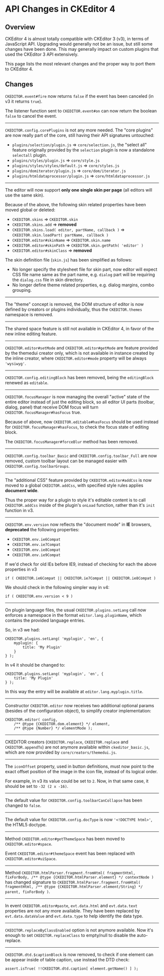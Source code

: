 # API Changes in CKEditor 4


## Overview

CKEditor 4 is almost totally compatible with CKEditor 3 (v3), in terms of JavaScript API. Upgrading would generally not be an issue, but still some changes have been done. This may generally impact on custom plugins that used the CKEditor 3 API extensively.

This page lists the most relevant changes and the proper way to port them to CKEditor 4.

## Changes

`CKEDITOR.event#fire` now returns `false` if the event has been canceled
(in v3 it returns `true`).

The listener function sent to `CKEDITOR.event#on` can now return the boolean
`false` to cancel the event.

---

`CKEDITOR.config.corePlugins` is not any more needed. The "core plugins" are now really part of the core, still having their API signatures untouched:

 * `plugins/selection/plugin.js` => `core/selection.js`, the "select all" feature
originally provided by the `selection` plugin is now a standalone `selectall` plugin.
 * `plugins/styles/plugin.js` => `core/style.js`
 * `plugins/styles/styles/default.js` => `core/styles.js`
 * `plugins/domiterator/plugin.js` => `core/dom/iterator.js`
 * `plugins/htmldataprocessor/plugin.js` => `core/htmldataprocessor.js`

---

The editor will now support **only one single skin per page** (all editors will use
the same skin).

Because of the above, the following skin related properties have been moved global or deleted:

 * `CKEDITOR.skins` => `CKEDITOR.skin`
 * `CKEDITOR.skins.add` => **removed**
 * `CKEDITOR.skins.load( editor, partName, callback )` => `CKEDITOR.skin.loadPart( partName, callback )`
 * `CKEDITOR.editor#skinName` => `CKEDITOR.skin.name`
 * `CKEDITOR.editor#skinPath` => `CKEDITOR.skin.getPath( 'editor' )`
 * `CKEDITOR.editor#skinClass` => **removed**

The skin definition file (`skin.js`) has been simplified as follows:

 * No longer specify the stylesheet file for skin part, now editor will expect CSS file name same as the part name, e.g. `dialog` part will be requiring the `dialog.css` file in skin directory.
 * No longer define theme related properties, e.g. dialog margins, combo grouping.

---

The "theme" concept is removed, the DOM structure of editor is now defined by creators or plugins individually, thus the `CKEDITOR.themes` namespace is removed.

---

The shared space feature is still not available in CKEditor 4, in favor of the new inline editing feature.

---

`CKEDITOR.editor#setMode` and `CKEDITOR.editor#getMode` are feature provided by the themedui creator only,
which is not available in instance created by the inline creator, where `CKEDITOR.editor#mode` property will be always `'wysiwyg'`.

---

`CKEDITOR.config.editingBlock` has been removed, being the `editingBlock` renewed as `editable`.

---

`CKEDITOR.focusManager` is now managing the overall "active" state of the entire editor
instead of just the editing block, so all editor UI parts (toolbar, dialog, panel)
that receive DOM focus will turn `CKEDITOR.focusManager#hasFocus` true.

Because of above, now `CKEDITOR.editable#hasFocus` should be used instead for `CKEDITOR.focusManager#hasFocus`,
to check the focus state of editing block.

The `CKEDITOR.focusManager#forceBlur` method has been removed.

---

`CKEDITOR.config.toolbar_Basic` and `CKEDITOR.config.toolbar_Full` are now removed,
custom toolbar layout can be managed easier with `CKEDITOR.config.toolbarGroups`.

---

The "additional CSS" feature provided by `CKEDITOR.editor#addCss` is now moved
to a global `CKEDITOR.addCss`, with specified style rules applies **document wide**.

Thus the proper way for a plugin to style it's editable content is to call `CKEDITOR.addCss`
inside of the plugin's `onLoad` function, rather than it's `init` function in v3.

---

`CKEDITOR.env.version` now reflects the "document mode" in **IE** browsers,
**deprecated** the following properties:

* `CKEDITOR.env.ie6Compat`
* `CKEDITOR.env.ie7Compat`
* `CKEDITOR.env.ie8Compat`
* `CKEDITOR.env.ie9Compat`

If we'd check for old IEs before IE9, instead of checking for each the above properties in v3

  	if ( CKEDITOR.ie6Compat || CKEDITOR.ie7Compat || CKEDITOR.ie8Compat )

We should check in the following simpler way in v4:

	if ( CKEDITOR.env.version < 9 )

---

On plugin language files, the usual `CKEDITOR.plugins.setLang` call now enforces
a namespace in the format `editor.lang.pluginName`, which contains the provided
language entries.

So, in v3 we had:

	CKEDITOR.plugins.setLang( 'myplugin', 'en', {
		myplugin: {
			title: 'My Plugin'
		}
	} );

In v4 it should be changed to:

	CKEDITOR.plugins.setLang( 'myplugin', 'en', {
		title: 'My Plugin'
	} );

In this way the entry will be available at `editor.lang.myplugin.title`.

---

Constructor `CKEDITOR.editor` now receives two additional optional params (besides of the configuration object),
to simplify creator implementation:

	CKEDITOR.editor( config,
	 	/** @type {CKEDITOR.dom.element} */ element,
	 	/** @type {Number} */ elementMode );

---

CKEDITOR creators (`CKEDITOR.replace`, `CKEDITOR.replace` and `CKEDITOR.appendTo`)
are not anymore available within `ckeditor_basic.js`, which are now provided by `core/creators/themedui.js`.

---

The `iconOffset` property, used in button definitions, must now point to the
exact offset position of the image in the icon file, instead of its logical order.

For example, in v3 its value could be set to `2`. Now, in that same case,
it should be set to `-32 (2 x -16)`.

---

The default value for `CKEDITOR.config.toolbarCanCollapse` has been changed to `false`.

---

The default value for `CKEDITOR.config.docType` is now `'<!DOCTYPE html>'`,
the HTML5 doctype.

---

Method `CKEDITOR.editor#getThemeSpace` has been moved to `CKEDITOR.editor#space`.

Event `CKEDITOR.editor#themeSpace` event has been replaced with `CKEDITOR.editor#uiSpace`.

---

Method `CKEDITOR.htmlParser.fragment.fromHtml( fragmentHtml, fixForBody, /** @type {CKEDITOR.htmlParser.element} */ contextNode )`
has changed signature to `CKEDITOR.htmlParser.fragment.fromHtml( fragmentHtml, /** @type {CKEDITOR.htmlParser.element/String} */ parent, fixForBody )`.

---

In event `CKEDITOR.editor#paste`, `evt.data.html` and `evt.data.text` properties are not any more available.
They have been replaced by `evt.data.dataValue` and `evt.data.type` to help identify the data type.

---

`CKEDITOR.replaceByClassEnabled` option is not anymore available. Now it's enough
 to set `CKEDITOR.replaceClass` to empty/null to disable the auto-replace.

---

`CKEDITOR.dtd.$captionBlock` is now removed, to check if one element can be appear inside of table caption, use instead the DTD check:

	assert.isTrue( !!CKEDITOR.dtd.caption[ element.getName() ] );
